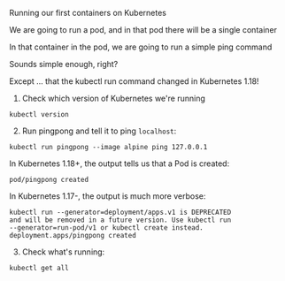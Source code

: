 Running our first containers on Kubernetes

We are going to run a pod, and in that pod there will be a single container

In that container in the pod, we are going to run a simple ping command

Sounds simple enough, right?

Except ... that the kubectl run command changed in Kubernetes 1.18!

1. Check which version of Kubernetes we're running

```execute
kubectl version
```

2. Run pingpong and tell it to ping `localhost`:

```execute
kubectl run pingpong --image alpine ping 127.0.0.1
```

In Kubernetes 1.18+, the output tells us that a Pod is created:

```console
pod/pingpong created
```

In Kubernetes 1.17-, the output is much more verbose:

```console
kubectl run --generator=deployment/apps.v1 is DEPRECATED 
and will be removed in a future version. Use kubectl run 
--generator=run-pod/v1 or kubectl create instead.
deployment.apps/pingpong created
```

3. Check what's running:

```execute
kubectl get all
```
